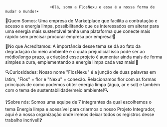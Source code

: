                         ☀️Olá, somo a FlosNexu e essa é a nossa forma de mudar o mundo!☀️
 
🔋Quem Somos: Uma empresa de Marketplace que facilita a contratação e acesso a energia limpa, possibilitando que os interessados em alterar para uma energia mais sustentável tenha uma plataforma que conecte mais rápido sem precisar procurar empresa por empresa!🔋 

🌱No que Acreditamos: A importância desse tema se dá ao fato da degradação do meio ambiente e o quão prejudicial isso pode ser ao médio/longo prazo, a criaçãod esse projeto é aumentar ainda mais de forma simples a cura, emplementando a energia limpa cada vez mais!🌱

🔍Curiosidades: Nosso nome "FlosNexu" é a junção de duas palavras em latim, "Flos" = flor e "Nexu" = conexão. Relacionamos flor com as formas principais de como podemos obter energia limpa (água, ar e sol) e também com o tema de sustentabilidade/meio ambiente!🔍

❓Sobre nós: Somos uma equipe de 7 integrantes da qual escolhemos o tema Energia limpa e acessível para criarmos o nosso Projeto Integrador, aqui é a nossa organização onde iremos deixar todos os registros desse trabalho incrível!❓
